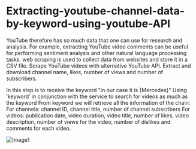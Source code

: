 # Extracting-youtube-channel-data-by-keyword-using-youtube-API
YouTube therefore has so much data that one can use for research and analysis. For example, extracting YouTube video comments can be useful for performing sentiment analysis and other natural language processing tasks.
web scraping is used to collect data from websites and store it in a CSV file.
Scrape YouTube videos with alternative YouTube API. Extract and download channel name, likes, number of views and number of subscribers.



In this step is to receive the keyword "in our case it is {Mercedes}"
Using ‘keyword’ in conjunction with the service to search for videos as much as the keyword
From keyword we will retrieve all the information of the chain:
For channels: channel ID, channel title, number of channel subscribers
For videos: publication date, video duration, video title, number of likes, video description, number of views for the video, number of dislikes and comments for each video.




![Image1](https://user-images.githubusercontent.com/117532762/200284853-16f117c5-191b-4bbe-a0cb-bed37310d0c6.png)
